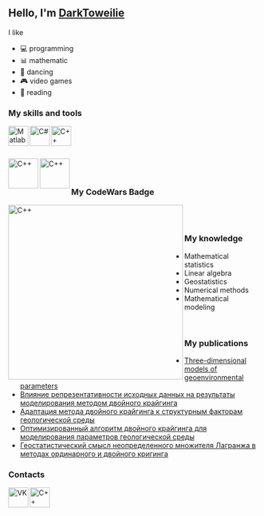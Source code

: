 ## Hello, I'm [DarkToweilie](https://github.com/DarkTowelie)

I like
- :computer: programming 
- :bar_chart: mathematic 
- :dancers: dancing 
- :video_game: video games 
- :closed_book: reading 

### My skills and tools
[<img align="left" alt="Matlab" width="40px" src="https://upload.wikimedia.org/wikipedia/commons/2/21/Matlab_Logo.png" />](https://www.mathworks.com/products/matlab.html)
[<img align="left" alt="C#" width="40px" src="https://upload.wikimedia.org/wikipedia/commons/thumb/0/0d/C_Sharp_wordmark.svg/1200px-C_Sharp_wordmark.svg.png" />](https://docs.microsoft.com/ru-ru/dotnet/csharp/)
[<img align="left" alt="C++" width="40px" src="https://upload.wikimedia.org/wikipedia/commons/thumb/1/18/ISO_C%2B%2B_Logo.svg/1200px-ISO_C%2B%2B_Logo.svg.png" />](https://docs.microsoft.com/ru-ru/cpp/?view=vs-2019)

<br>
<br>
<br>

[<img align="left" alt="C++" width="60px" src="https://upload.wikimedia.org/wikipedia/commons/thumb/e/e0/Git-logo.svg/1280px-Git-logo.svg.png" />](https://git-scm.com/)
[<img align="left" alt="C++" width="60px" src="https://github.githubassets.com/images/modules/open_graph/github-mark.png" />](https://github.com//)

<br>
<br>


### My CodeWars Badge
[<img align="left" alt="C++" width="350px" src="https://www.codewars.com/users/DarkTowelie/badges/large" />](https://www.codewars.com/users/DarkTowelie/badges/large//)


<br>
<br>

### My knowledge
- Mathematical statistics
- Linear algebra
- Geostatistics
- Numerical methods
- Mathematical modeling

<br>

### My publications
- [Three-dimensional models of geoenvironmental parameters](https://download.atlantis-press.com/article/25856148.pdf)
- [Влияние репрезентативности исходных данных на результаты моделирования методом двойного крайгинга](http://izvestiya.tpu.ru/archive/article/view/53)
- [Адаптация метода двойного крайгинга к структурным факторам геологической среды](https://journals.nstu.ru/vestnik/download_article?id=23421)
- [Оптимизированный алгоритм двойного крайгинга для моделирования параметров геологической среды](https://moitvivt.ru/ru/journal/pdf?id=1045)
- [Геостатистический смысл неопределенного множителя Лагранжа в методах ординарного и двойного кригинга](http://izvestiya.tpu.ru/archive/article/view/3652/2777)


### Contacts
[<img align="left" alt="VK" width="40px" src="https://upload.wikimedia.org/wikipedia/commons/thumb/2/21/VK.com-logo.svg/1200px-VK.com-logo.svg.png" />](https://vk.com/id492426566)

[<img align="left" alt="C++" width="40px" src="https://play-lh.googleusercontent.com/kLVaTwis1K_rhrn0t0pY9rHNOHcBQl1YJHi845-PhaREajRS3-I1FdyAwRedFgcPo1Y" />](https://www.webofscience.com/wos/author/record/HLP-6628-2023)

